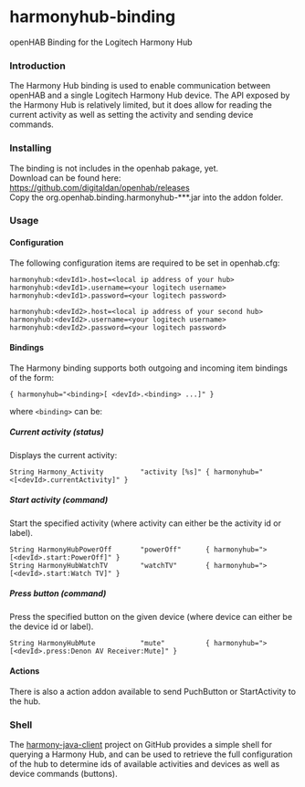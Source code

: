 harmonyhub-binding
=======================

openHAB Binding for the Logitech Harmony Hub


### Introduction

The Harmony Hub binding is used to enable communication between openHAB and a single Logitech Harmony Hub device. The API exposed by the Harmony Hub is relatively limited, but it does allow for reading the current activity as well as setting the activity and sending device commands.

### Installing
The binding is not includes in the openhab pakage, yet.  
Download can be found here: https://github.com/digitaldan/openhab/releases  
Copy the org.openhab.binding.harmonyhub-***.jar into the addon folder.

### Usage

#### Configuration

The following configuration items are required to be set in openhab.cfg:

	harmonyhub:<devId1>.host=<local ip address of your hub>
	harmonyhub:<devId1>.username=<your logitech username>
	harmonyhub:<devId1>.password=<your logitech password>
        
	harmonyhub:<devId2>.host=<local ip address of your second hub>
	harmonyhub:<devId2>.username=<your logitech username>
	harmonyhub:<devId2>.password=<your logitech password>


#### Bindings

The Harmony binding supports both outgoing and incoming item bindings of the form:

    { harmonyhub="<binding>[ <devId>.<binding> ...]" }
    
where `<binding>` can be:

##### Current activity (status)

Displays the current activity:

    String Harmony_Activity         "activity [%s]" { harmonyhub="<[<devId>.currentActivity]" }
    
##### Start activity (command)

Start the specified activity (where activity can either be the activity id or label).

	String HarmonyHubPowerOff       "powerOff"      { harmonyhub=">[<devId>.start:PowerOff]" }
	String HarmonyHubWatchTV        "watchTV"       { harmonyhub=">[<devId>.start:Watch TV]" }

##### Press button (command)

Press the specified button on the given device (where device can either be the device id or label).

	String HarmonyHubMute           "mute"          { harmonyhub=">[<devId>.press:Denon AV Receiver:Mute]" }

#### Actions

There is also a action addon available to send PuchButton or StartActivity to the hub.

### Shell

The [harmony-java-client](https://github.com/tuck182/harmony-java-client) project on GitHub provides a simple shell for querying a Harmony Hub, and can be used to retrieve the full configuration of the hub to determine ids of available activities and devices as well as device commands (buttons).

